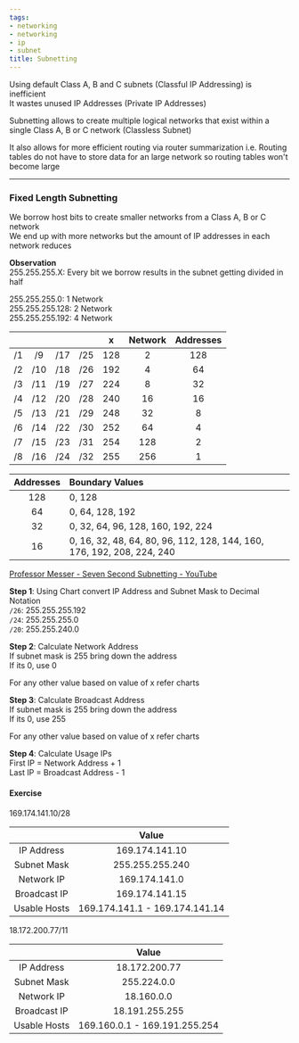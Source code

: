 ```yaml
---
tags:
- networking
- networking
- ip
- subnet
title: Subnetting
---
```


Using default Class A, B and C subnets (Classful IP Addressing) is inefficient  
It wastes unused IP Addresses (Private IP Addresses)

Subnetting allows to create multiple logical networks that exist within a single Class A, B or C network (Classless Subnet)

It also allows for more efficient routing via router summarization i.e. Routing tables do not have to store data for an large network so routing tables won't become large

---

### Fixed Length Subnetting

We borrow host bits to create smaller networks from a Class A, B or C network  
We end up with more networks but the amount of IP addresses in each network reduces  

**Observation**  
255.255.255.X: Every bit we borrow results in the subnet getting divided in half  

255.255.255.0: 1 Network  
255.255.255.128: 2 Network  
255.255.255.192: 4 Network

|       |       |       |       |   x   | Network | Addresses |
| :---: | :---: | :---: | :---: | :---: | :-----: | :-------: |
|  /1   |  /9   |  /17  |  /25  |  128  |    2    |    128    |
|  /2   |  /10  |  /18  |  /26  |  192  |    4    |    64     |
|  /3   |  /11  |  /19  |  /27  |  224  |    8    |    32     |
|  /4   |  /12  |  /20  |  /28  |  240  |   16    |    16     |
|  /5   |  /13  |  /21  |  /29  |  248  |   32    |     8     |
|  /6   |  /14  |  /22  |  /30  |  252  |   64    |     4     |
|  /7   |  /15  |  /23  |  /31  |  254  |   128   |     2     |
|  /8   |  /16  |  /24  |  /32  |  255  |   256   |     1     |

| Addresses | Boundary Values                                                        |
| :-------: | :--------------------------------------------------------------------- |
|    128    | 0, 128                                                                 |
|    64     | 0, 64, 128, 192                                                        |
|    32     | 0, 32, 64, 96, 128, 160, 192, 224                                      |
|    16     | 0, 16, 32, 48, 64, 80, 96, 112, 128, 144, 160, 176, 192, 208, 224, 240 |

[Professor Messer - Seven Second Subnetting - YouTube](https://www.youtube.com/watch?v=ZxAwQB8TZsM)

**Step 1**: Using Chart convert IP Address and Subnet Mask to Decimal Notation  
`/26`: 255.255.255.192  
`/24`: 255.255.255.0  
`/20`: 255.255.240.0

**Step 2**: Calculate Network Address  
If subnet mask is 255 bring down the address  
If its 0, use 0

For any other value based on value of x refer charts

**Step 3**: Calculate Broadcast Address  
If subnet mask is 255 bring down the address  
If its 0, use 255

For any other value based on value of x refer charts

**Step 4**: Calculate Usage IPs  
First IP = Network Address + 1  
Last IP = Broadcast Address - 1

#### Exercise

169.174.141.10/28

|              |             Value              |
| :----------: | :----------------------------: |
|  IP Address  |         169.174.141.10         |
| Subnet Mask  |        255.255.255.240         |
|  Network IP  |         169.174.141.0          |
| Broadcast IP |         169.174.141.15         |
| Usable Hosts | 169.174.141.1 - 169.174.141.14 |

18.172.200.77/11

|              |             Value             |
| :----------: | :---------------------------: |
|  IP Address  |         18.172.200.77         |
| Subnet Mask  |          255.224.0.0          |
|  Network IP  |          18.160.0.0           |
| Broadcast IP |        18.191.255.255         |
| Usable Hosts | 169.160.0.1 - 169.191.255.254 |
